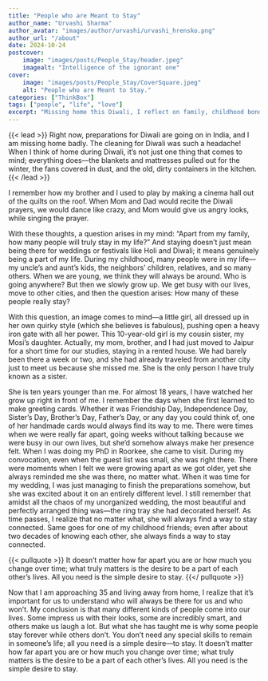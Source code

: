 ```yaml
---
title: "People who are Meant to Stay"
author_name: "Urvashi Sharma"
author_avatar: "images/author/urvashi/urvashi_hrensko.png"
author_url: "/about"
date: 2024-10-24
postcover:
    image: "images/posts/People_Stay/header.jpeg"
    imagealt: "Intelligence of the ignorant one"
cover:
    image: "images/posts/People_Stay/CoverSquare.jpeg"
    alt: "People who are Meant to Stay."
categories: ["ThinkBox"]
tags: ["people", "life", "love"]
excerpt: "Missing home this Diwali, I reflect on family, childhood bonds, and the simple yet profound desire to truly stay connected."
---
```

{{< lead >}}
Right now, preparations for Diwali are going on in India, and I am missing home badly. The cleaning for Diwali was such a headache! When I think of home during Diwali, it’s not just one thing that comes to mind; everything does—the blankets and mattresses pulled out for the winter, the fans covered in dust, and the old, dirty containers in the kitchen.
{{< /lead >}}

I remember how my brother and I used to play by making a cinema hall out of the quilts on the roof. When Mom and Dad would recite the Diwali prayers, we would dance like crazy, and Mom would give us angry looks, while singing the prayer.


With these thoughts, a question arises in my mind: “Apart from my family, how many people will truly stay in my life?” And staying doesn’t just mean being there for weddings or festivals like Holi and Diwali; it means genuinely being a part of my life. During my childhood, many people were in my life—my uncle’s and aunt’s kids, the neighbors’ children, relatives, and so many others. When we are young, we think they will always be around. Who is going anywhere? But then we slowly grow up. We get busy with our lives, move to other cities, and then the question arises: How many of these people really stay?

With this question, an image comes to mind—a little girl, all dressed up in her own quirky style (which she believes is fabulous), pushing open a heavy iron gate with all her power. This 10-year-old girl is my cousin sister, my Mosi’s daughter. Actually, my mom, brother, and I had just moved to Jaipur for a short time for our studies, staying in a rented house. We had barely been there a week or two, and she had already traveled from another city just to meet us because she missed me. She is the only person I have truly known as a sister.

She is ten years younger than me. For almost 18 years, I have watched her grow up right in front of me. I remember the days when she first learned to make greeting cards. Whether it was Friendship Day, Independence Day, Sister’s Day, Brother’s Day, Father’s Day, or any day you could think of, one of her handmade cards would always find its way to me. There were times when we were really far apart, going weeks without talking because we were busy in our own lives, but she’d somehow always make her presence felt. When I was doing my PhD in Roorkee, she came to visit. During my convocation, even when the guest list was small, she was right there. There were moments when I felt we were growing apart as we got older, yet she always reminded me she was there, no matter what. When it was time for my wedding, I was just managing to finish the preparations somehow, but she was excited about it on an entirely different level. I still remember that amidst all the chaos of my unorganized wedding, the most beautiful and perfectly arranged thing was—the ring tray she had decorated herself. As time passes, I realize that no matter what, she will always find a way to stay connected. Same goes for one of my childhood friends; even after about two decades of knowing each other, she always finds a way to stay connected.

{{< pullquote >}}
It doesn’t matter how far apart you are or how much you change over time; what truly matters is the desire to be a part of each other’s lives. All you need is the simple desire to stay.
{{</ pullquote >}}

Now that I am approaching 35 and living away from home, I realize that it’s important for us to understand who will always be there for us and who won’t. My conclusion is that many different kinds of people come into our lives. Some impress us with their looks, some are incredibly smart, and others make us laugh a lot. But what she has taught me is why some people stay forever while others don’t. You don’t need any special skills to remain in someone’s life; all you need is a simple desire—to stay. It doesn’t matter how far apart you are or how much you change over time; what truly matters is the desire to be a part of each other’s lives. All you need is the simple desire to stay.